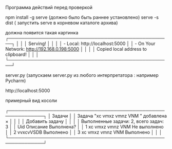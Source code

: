 Программа действий перед проверкой

npm install -g serve (должно было быть раннее установлено)
serve -s dist ( запустить serve в корневом каталоге архива)


  должна появится такая картинка
   ┌───────────────────────────────────────────────────┐
   │                                                   │
   │   Serving!                                        │
   │                                                   │
   │   - Local:            http://localhost:5000       │
   │   - On Your Network:  http://192.168.0.198:5000   │
   │                                                   │
   │   Copied local address to clipboard!              │
   │                                                   │
   └───────────────────────────────────────────────────┘


server.py (запускаем server.py из любого интерпретатора : например Pycharm)

http://localhost:5000

примерный вид косоли 

   ┌─────────────────────────────────────────────────────────────┐
   │     Задачи                                                  │
   │     Задача "xc vmxz vmnz VNM " добавлена    ×               │
   │                                                             │
   │    Добавить задачу                                          │
   │                                                             │
   │    Выполненные задачи: 2, всего задач: 3                    │
   │ Uid	Описание	        Выполнена?	         │
   │ 1	     xc vmxz vmnz VNM		Не выполнено	         │
   │ 2	     vvxcvVSDB			Выполнено	         │
   │ 3	     xc vmxz vmnz VNM		Выполнено                │
   │                                                             │
   └─────────────────────────────────────────────────────────────┘











	
 


